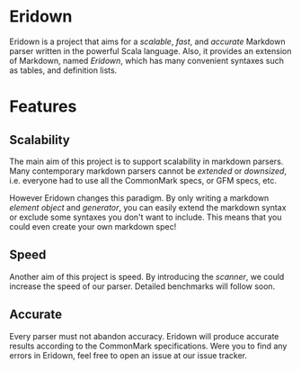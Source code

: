 Eridown
=========

Eridown is a project that aims for a *scalable*, *fast*, and *accurate* Markdown parser written in the powerful Scala language. Also, it provides an extension of Markdown, named *Eridown*, which has many convenient syntaxes such as tables, and definition lists.

# Features

## Scalability

The main aim of this project is to support scalability in markdown parsers. Many contemporary markdown parsers cannot be *extended* or *downsized*, i.e. everyone had to use all the CommonMark specs, or GFM specs, etc. 

However Eridown changes this paradigm. By only writing a markdown *element object* and *generator*, you can easily extend the markdown syntax or exclude some syntaxes you don't want to include. This means that you could even create your own markdown spec!

## Speed

Another aim of this project is speed. By introducing the *scanner*, we could increase the speed of our parser. Detailed benchmarks will follow soon.

## Accurate

Every parser must not abandon accuracy. Eridown will produce accurate results according to the CommonMark specifications. Were you to find any errors in Eridown, feel free to open an issue at our issue tracker.